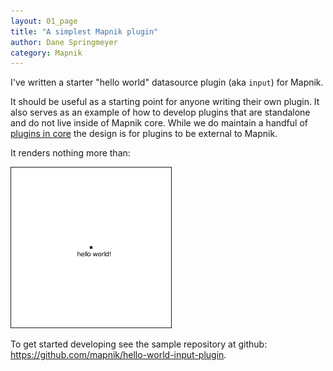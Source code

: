 ```yaml
---
layout: 01_page
title: "A simplest Mapnik plugin"
author: Dane Springmeyer
category: Mapnik
---
```


I've written a starter "hello world" datasource plugin (aka `input`) for Mapnik.

It should be useful as a starting point for anyone writing their own plugin. It also serves as an example of how to develop plugins that are standalone and do not live inside of Mapnik core. While we do maintain a handful of [plugins in core](https://github.com/mapnik/mapnik/blob/master/plugins/input/) the design is for plugins to be external to Mapnik.

It renders nothing more than:

<img src="/images/hello.png" style="border:1px solid;"/>

To get started developing see the sample repository at github: <https://github.com/mapnik/hello-world-input-plugin>.
